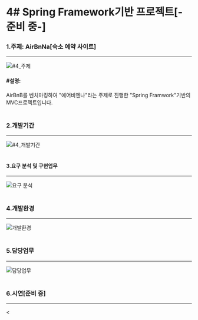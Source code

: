 # 4# Spring Framework기반 프로젝트[-준비 중-]

### 1.주제: AirBnNa[숙소 예약 사이트]
--------------------------------------------------------------------
![#4_주제](https://user-images.githubusercontent.com/69965049/112094109-02265800-8bde-11eb-8869-b36ccb2a461a.png)
#### #설명:
AirBnB를 벤치마킹하여 "에어비엔나"라는 주제로 진행한 "Spring Framwork"기반의 MVC프로젝트입니다.
<br><br>


### 2.개발기간
--------------------------------------------------------------------
![#4_개발기간](https://user-images.githubusercontent.com/69965049/112073337-3df9f700-8bb7-11eb-9f66-d3c8bc9e31df.png)
<br><br>


#### 3.요구 분석 및 구현업무
--------------------------------------------------------------------
![요구 분석](https://user-images.githubusercontent.com/69965049/112410553-b4852900-8d5e-11eb-91b3-7982aadb08cb.png)
<br><br>


### 4.개발환경
--------------------------------------------------------------------
![개발환경](https://user-images.githubusercontent.com/69965049/112410617-cebf0700-8d5e-11eb-9fef-5cc68169cb3c.png)
<br><br>


### 5.담당업무
--------------------------------------------------------------------
![담당업무](https://user-images.githubusercontent.com/69965049/112410751-1180df00-8d5f-11eb-96ce-6f760c19ea3f.png)
<br><br>


### 6.시연[준비 중]
--------------------------------------------------------------------
<

